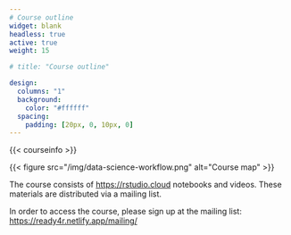 ```yaml
---
# Course outline
widget: blank
headless: true
active: true
weight: 15

# title: "Course outline"

design:
  columns: "1"
  background:
    color: "#ffffff"
  spacing:
    padding: [20px, 0, 10px, 0]
---
```


{{< courseinfo >}}

{{< figure src="/img/data-science-workflow.png" alt="Course map" >}}

The course consists of https://rstudio.cloud notebooks and videos. These materials are distributed via a mailing list.  

In order to access the course, please sign up at the mailing list: https://ready4r.netlify.app/mailing/ 
